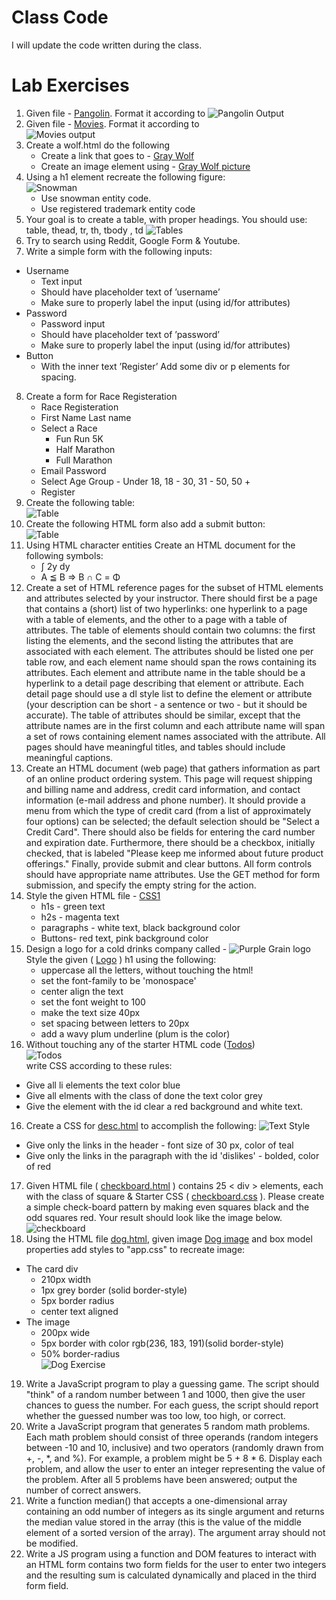 # Class Code
I will update the code written during the class.

# Lab Exercises 
1. Given file - [Pangolin](files/pangolin.html). Format it according to ![Pangolin Output](images/04_pangolin.png)
2. Given file - [Movies](files/movies.html). Format it according to <br> ![Movies output](images/06_movies.png)
3. Create a wolf.html do the following
   - Create a link that goes to - [Gray Wolf](https://en.wikipedia.org/wiki/Wolf)
   - Create an image element using - [Gray Wolf picture](https://upload.wikimedia.org/wikipedia/commons/6/68/Eurasian_wolf_2.jpg)
4. Using a h1 element recreate the following figure:<br> ![Snowman](images/10_snowman.png)
   - Use snowman entity code.
   - Use registered trademark entity code
5. Your goal is to create a table, with proper headings. You should use: table, thead, tr, th, tbody , td ![Tables](images/11_tables.png)
6. Try to search using Reddit, Google Form & Youtube.
7. Write a simple form with the following inputs:
  - Username
    - Text input
    - Should have placeholder text of ’username’
    - Make sure to properly label the input (using id/for attributes)
  - Password
    - Password input
    - Should have placeholder text of ’password’
    - Make sure to properly label the input (using id/for attributes)
  - Button
    - With the inner text ’Register’
   Add some div or p elements for spacing.
8. Create a form for Race Registeration
    - Race Registeration
    - First Name  Last name
    - Select a Race
      - Fun Run 5K
      - Half Marathon
      - Full Marathon
    - Email    Password
    - Select Age Group - Under 18, 18 - 30, 31 - 50, 50 +
    - Register
9. Create the following table:<br> ![Table](images/table-1.png)
10. Create the following HTML form also add a submit button: <br> ![Table](images/form-1.png)
11. Using HTML character entities Create an HTML document for the following symbols:
    - &#8747; 2y dy
    - A &#8806; B &rArr; B &#8745; C = &Phi;
12. Create a set of HTML reference pages for the subset of HTML elements and attributes selected by your instructor. There should first be a page that contains a (short) list of two hyperlinks: one hyperlink to a page with a table of elements, and the other to a page with a table of attributes. The table of elements should contain two columns: the first listing the elements, and the second listing the attributes that are associated with each element. The attributes should be listed one per table row, and each element name should span the rows containing its attributes. Each element and attribute name in the table should be a hyperlink to a detail page describing that element or attribute. Each detail page should use a dl style list to define the element or attribute (your description can be short - a sentence or two - but it should be accurate). The table of attributes should be similar, except that the attribute names are in the first column and each attribute name will span a set of rows containing element names associated with the attribute. All pages should have meaningful titles, and tables should include meaningful captions.
13. Create an HTML document (web page) that gathers information as part of an online product ordering system. This page will request shipping and billing name and address, credit card information, and contact information (e-mail address and phone number). It should provide a menu from which the type of credit card (from a list of approximately four options) can be selected; the default selection should be "Select a Credit Card". There should also be fields for entering the card number and expiration date. Furthermore, there should be a checkbox, initially checked, that is labeled "Please keep me informed about future product offerings." Finally, provide submit and clear buttons. All form controls should have appropriate name attributes. Use the GET method for form submission, and specify the empty string for the action.
13. Style the given HTML file - [CSS1](files/css1.html)
    - h1s - green text
    - h2s - magenta text
    - paragraphs - white text, black background color
    - Buttons- red text, pink background color
14. Design a logo for a cold drinks company called - ![Purple Grain logo](images/1_logo.png)
 Style the given ( [Logo](files/logo.html) ) h1 using the following:
    - uppercase all the letters, without touching the html!
    - set the font-family to be 'monospace'
    - center align the text
    - set the font weight to 100
    - make the text size 40px
    - set spacing between letters to 20px
    - add a wavy plum underline (plum is the color)
15. Without touching any of the starter HTML code ([Todos](files/todos.html)) <br>
    ![Todos](images/12_basicex.png)  <br>
   write CSS according to these rules:
 - Give all li elements the text color blue
 - Give all elments with the class of done the text color grey
 - Give the element with the id clear a red background and white text.
16. Create a CSS for [desc.html](files/desc.html) to accomplish the following:<be>
   ![Text Style](images/13_descex.png)<br>
 - Give only the links in the header - font size of 30 px, color of teal
 - Give only the links in the paragraph with the id 'dislikes' - bolded, color of red
17. Given HTML file ( [checkboard.html](files/checkboard.html) ) contains 25 < div > elements, each with the class of square & Starter CSS ( [checkboard.css](files/checkboard.css) ). Please create a simple check-board pattern by making even squares black and the odd squares red. Your result should look like the image below. <br>![checkboard](images/14_check.png)
18. Using the HTML file [dog.html](files/dog.html), given image [Dog image](files/dog.png) and box model properties add styles to "app.css" to recreate image:
 - The card div
    - 210px width
    - 1px grey border (solid border-style)
    - 5px border radius
    - center text aligned
 - The image
    - 200px wide
    - 5px border with color rgb(236, 183, 191)(solid border-style)
    - 50% border-radius<br>
   ![Dog Exercise](files/boxExercise.png)
19. Write a JavaScript program to play a guessing game. The script should "think" of a random number between 1 and 1000, then give the user chances to guess the number. For each guess, the script should report whether the guessed number was too low, too high, or correct.
20. Write a JavaScript program that generates 5 random math problems. Each math problem should consist of three operands (random integers between -10 and 10, inclusive) and two operators (randomly drawn from +, -, *, and %). For example, a problem might be 5 + 8 * 6. Display each problem, and allow the user to enter an integer representing the value of the problem. After all 5 problems have been answered; output the number of correct answers.
21. Write a function median() that accepts a one-dimensional array containing an odd number of integers as its single argument and returns the median value stored in the array (this is the value of the middle element of a sorted version of the array). The argument array should not be modified.
22. Write a JS program using a function and DOM features to interact with an HTML form contains two form fields for the user to enter two integers and the resulting sum is calculated dynamically and placed in the third form field.
							

